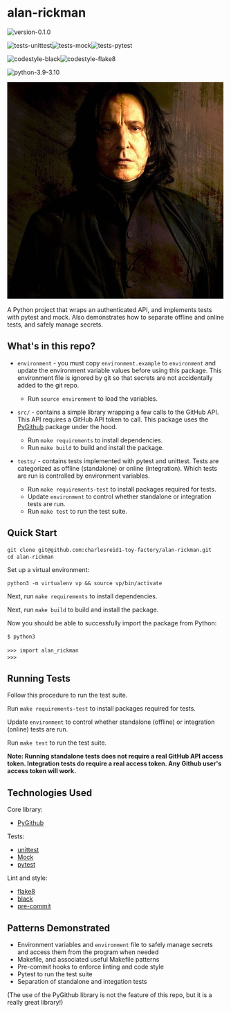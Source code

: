 # alan-rickman


<img alt="version-0.1.0" src="https://img.shields.io/badge/version-0.1.0-orange" />

<img 
alt="tests-unittest" src="https://img.shields.io/badge/tests-unittest-green" /><img 
alt="tests-mock" src="https://img.shields.io/badge/tests-mock-green" /><img
alt="tests-pytest" src="https://img.shields.io/badge/tests-pytest-green" />

<img
alt="codestyle-black" src="https://img.shields.io/badge/codestyle-black-%23222222" /><img 
alt="codestyle-flake8" src="https://img.shields.io/badge/codestyle-flake8-blue" />

<img alt="python-3.9-3.10" src="https://img.shields.io/badge/python-3.9%7C3.10-blue" />

![Alan Rickman](docs/img/snape.jpg)

A Python project that wraps an authenticated API, and
implements tests with pytest and mock. Also demonstrates
how to separate offline and online tests, and safely
manage secrets.


## What's in this repo?

* `environment` - you must copy `environment.example` to `environment`
  and update the environment variable values before using this package.
  This environment file is ignored by git so that secrets are not accidentally
  added to the git repo.

    * Run `source environment` to load the variables.

* `src/` - contains a simple library wrapping a few calls to
  the GitHub API.  This API requires a GitHub API token to call.
  This package uses the [PyGithub](https://github.com/PyGithub/PyGithub)
  package under the hood.

    * Run `make requirements` to install dependencies.
    * Run `make build` to build and install the package.

* `tests/` - contains tests implemented with pytest and unittest.
  Tests are categorized as offline (standalone) or online (integration).
  Which tests are run is controlled by environment variables.

    * Run `make requirements-test` to install packages required for tests.
    * Update `environment` to control whether standalone or integration tests are run.
    * Run `make test` to run the test suite.


## Quick Start

```
git clone git@github.com:charlesreid1-toy-factory/alan-rickman.git
cd alan-rickman
```

Set up a virtual environment:

```
python3 -m virtualenv vp && source vp/bin/activate
```

Next, run `make requirements` to install dependencies.

Next, run `make build` to build and install the package.

Now you should be able to successfully import the package from Python:

```
$ python3

>>> import alan_rickman
>>>
```


## Running Tests

Follow this procedure to run the test suite.

Run `make requirements-test` to install packages required for tests.

Update `environment` to control whether standalone (offline) or integration (online)
tests are run.

Run `make test` to run the test suite.

**Note: Running standalone tests does not require a real GitHub API access token.
Integration tests do require a real access token. Any Github user's access token
will work.**


## Technologies Used

Core library:
* [PyGithub](https://github.com/PyGithub/PyGithub)

Tests:
* [unittest](https://docs.python.org/3/library/unittest.html)
* [Mock](https://docs.python.org/3/library/unittest.mock.html)
* [pytest](https://docs.pytest.org/en/7.1.x/)

Lint and style:
* [flake8](https://flake8.pycqa.org/en/latest/)
* [black](https://github.com/psf/black)
* [pre-commit](https://pre-commit.com/)


## Patterns Demonstrated

* Environment variables and `environment` file to safely manage secrets
  and access them from the program when needed
* Makefile, and associated useful Makefile patterns
* Pre-commit hooks to enforce linting and code style
* Pytest to run the test suite
* Separation of standalone and integation tests

(The use of the PyGithub library is not the feature of this repo,
but it is a really great library!)
